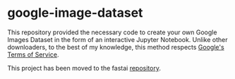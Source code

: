 # google-image-dataset
This repository provided the necessary code to create your own Google Images Dataset in the form of an interactive Jupyter Notebook. Unlike other downloaders, to the best of my knowledge, this method respects [Google's Terms of Service](https://support.google.com/webmasters/answer/66357?hl=en).

This project has been moved to the fastai [repository](https://github.com/fastai/course-v3/blob/master/nbs/dl1/download_images.ipynb).
